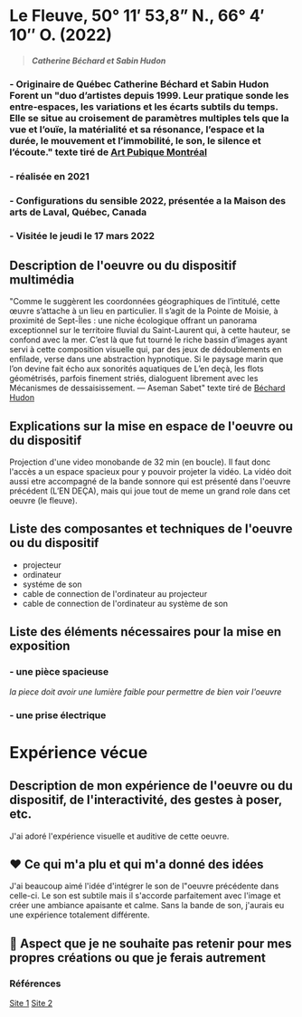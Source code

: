 # Le Fleuve, 50° 11′ 53,8” N., 66° 4′ 10″ O. (2022)
>#### *Catherine Béchard et Sabin Hudon* 

### - Originaire de Québec Catherine Béchard et Sabin Hudon Forent un "duo d’artistes depuis 1999. Leur pratique sonde les entre-espaces, les variations et les écarts subtils du temps. Elle se situe au croisement de paramètres multiples tels que la vue et l’ouïe, la matérialité et sa résonance, l’espace et la durée, le mouvement et l’immobilité, le son, le silence et l’écoute." texte tiré de [Art Pubique Montréal](https://artpublicmontreal.ca/artiste/bechard-et-hudon/) 


### - réalisée en 2021


### - Configurations du sensible 2022, présentée a la Maison des arts de Laval, Québec, Canada


### - Visitée le jeudi le 17 mars 2022


## Description de l'oeuvre ou du dispositif multimédia

"Comme le suggèrent les coordonnées géographiques de l’intitulé, cette œuvre s’attache à un lieu en particulier. Il s’agit de la Pointe de Moisie, à proximité de Sept-Îles : une niche écologique offrant un panorama exceptionnel sur le territoire fluvial du Saint-Laurent qui, à cette hauteur, se confond avec la mer. C’est là que fut tourné le riche bassin d’images ayant servi à cette composition visuelle qui, par des jeux de dédoublements en enfilade, verse dans une abstraction hypnotique. Si le paysage marin que l’on devine fait écho aux sonorités aquatiques de L’en deçà, les flots géométrisés, parfois finement striés, dialoguent librement avec les Mécanismes de dessaisissement. — Aseman Sabet" texte tiré de [Béchard Hudon](https://bechardhudon.com/project/sans-titre-no-title-2021/) 



## Explications sur la mise en espace de l'oeuvre ou du dispositif 
Projection d'une video monobande de 32 min (en boucle). Il faut donc l'accès a un espace spacieux pour y pouvoir projeter la vidéo. La vidéo doit aussi etre accompagné de la bande sonnore qui est présenté dans l'oeuvre précédent (L’EN DEÇA), mais qui joue tout de meme un grand role dans cet oeuvre (le fleuve).


## Liste des composantes et techniques de l'oeuvre ou du dispositif 

- projecteur
- ordinateur
- systéme de son
- cable de connection de l'ordinateur au projecteur 
- cable de connection de l'ordinateur au système de son



## Liste des éléments nécessaires pour la mise en exposition


### - une pièce spacieuse

 *la piece doit avoir une lumière faible pour permettre de bien voir l'oeuvre*

### - une prise électrique

# Expérience vécue

## Description de mon expérience de l'oeuvre ou du dispositif, de l'interactivité, des gestes à poser, etc.
J'ai adoré l'expérience visuelle et auditive de cette oeuvre. 
## ❤️ Ce qui m'a plu et qui m'a donné des idées 
J'ai beaucoup aimé l'idée d'intégrer le son de l"oeuvre précédente dans celle-ci. Le son est subtile mais il s'accorde parfaitement avec l'image et créer une ambiance apaisante et calme. Sans la bande de son, j'aurais eu une expérience totalement différente.

## 🤔 Aspect que je ne souhaite pas retenir pour mes propres créations ou que je ferais autrement

### Références
[Site 1](https://artpublicmontreal.ca/artiste/bechard-et-hudon/) 
[Site 2](https://bechardhudon.com/project/sans-titre-no-title-2021/) 
